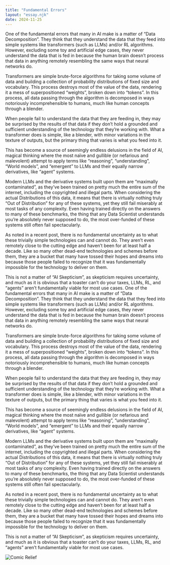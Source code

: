```yaml
---
title: "Fundamental Errors"
layout: "essay.njk"
date: 2024-11-25
---
```


One of the fundamental errors that many in AI make is a matter of “Data Decomposition”. They think that they understand the data that they feed into simple systems like transformers (such as LLMs) and/or RL algorithms. However, excluding some toy and artificial edge cases, they never understand the data that is fed in because the human brain doesn’t process that data in anything remotely resembling the same ways that neural networks do.

Transformers are simple brute-force algorithms for taking some volume of data and building a collection of probability distributions of fixed size and vocabulary. This process destroys most of the value of the data, rendering it a mess of superpositioned “weights”, broken down into “tokens”. In this process, all data passing through the algorithm is decomposed in ways notoriously incomprehensible to humans, much like human concepts through a blender.

When people fail to understand the data that they are feeding in, they may be surprised by the results of that data if they don’t hold a grounded and sufficient understanding of the technology that they’re working with. What a transformer does is simple, like a blender, with minor variations in the texture of outputs, but the primary thing that varies is what you feed into it. 

This has become a source of seemingly endless delusions in the field of AI, magical thinking where the most naïve and gullible (or nefarious and malevolent) attempt to apply terms like “reasoning”, “understanding”, “World models”, and “emergent” to LLMs and their equally narrow derivatives, like “agent” systems. 

Modern LLMs and the derivative systems built upon them are “maximally contaminated”, as they’ve been trained on pretty much the entire sum of the internet, including the copyrighted and illegal parts. When considering the actual Distributions of this data, it means that there is virtually nothing truly “Out of Distribution” for any of these systems, yet they still fail miserably at most tasks of any complexity. Even having trained directly on the answers to many of these benchmarks, the thing that any Data Scientist understands you’re absolutely never supposed to do, the most over-funded of these systems still often fail spectacularly. 

As noted in a recent post, there is no fundamental uncertainty as to what these trivially simple technologies can and cannot do. They aren’t even remotely close to the cutting edge and haven’t been for at least half a decade. Like so many other dead-end technologies and schemes before them, they are a bucket that many have tossed their hopes and dreams into because those people failed to recognize that it was fundamentally impossible for the technology to deliver on them. 

This is not a matter of “AI Skepticism”, as skepticism requires uncertainty, and much as it is obvious that a toaster can’t do your taxes, LLMs, RL, and “agents” aren’t fundamentally viable for most use cases.
One of the fundamental errors that many in AI make is a matter of “Data Decomposition”. They think that they understand the data that they feed into simple systems like transformers (such as LLMs) and/or RL algorithms. However, excluding some toy and artificial edge cases, they never understand the data that is fed in because the human brain doesn’t process that data in anything remotely resembling the same ways that neural networks do.

Transformers are simple brute-force algorithms for taking some volume of data and building a collection of probability distributions of fixed size and vocabulary. This process destroys most of the value of the data, rendering it a mess of superpositioned “weights”, broken down into “tokens”. In this process, all data passing through the algorithm is decomposed in ways notoriously incomprehensible to humans, much like human concepts through a blender.

When people fail to understand the data that they are feeding in, they may be surprised by the results of that data if they don’t hold a grounded and sufficient understanding of the technology that they’re working with. What a transformer does is simple, like a blender, with minor variations in the texture of outputs, but the primary thing that varies is what you feed into it. 

This has become a source of seemingly endless delusions in the field of AI, magical thinking where the most naïve and gullible (or nefarious and malevolent) attempt to apply terms like “reasoning”, “understanding”, “World models”, and “emergent” to LLMs and their equally narrow derivatives, like “agent” systems. 

Modern LLMs and the derivative systems built upon them are “maximally contaminated”, as they’ve been trained on pretty much the entire sum of the internet, including the copyrighted and illegal parts. When considering the actual Distributions of this data, it means that there is virtually nothing truly “Out of Distribution” for any of these systems, yet they still fail miserably at most tasks of any complexity. Even having trained directly on the answers to many of these benchmarks, the thing that any Data Scientist understands you’re absolutely never supposed to do, the most over-funded of these systems still often fail spectacularly. 

As noted in a recent post, there is no fundamental uncertainty as to what these trivially simple technologies can and cannot do. They aren’t even remotely close to the cutting edge and haven’t been for at least half a decade. Like so many other dead-end technologies and schemes before them, they are a bucket that many have tossed their hopes and dreams into because those people failed to recognize that it was fundamentally impossible for the technology to deliver on them. 

This is not a matter of “AI Skepticism”, as skepticism requires uncertainty, and much as it is obvious that a toaster can’t do your taxes, LLMs, RL, and “agents” aren’t fundamentally viable for most use cases.

![Comic Relief](https://media.licdn.com/dms/image/v2/D5622AQFLmR0EupIn3Q/feedshare-shrink_2048_1536/feedshare-shrink_2048_1536/0/1732230395904?e=1736985600&v=beta&t=7h0SXqOGKt7ql5uW_BAf1Qm6Ucj5CN9RTLp7CGFhDgs)